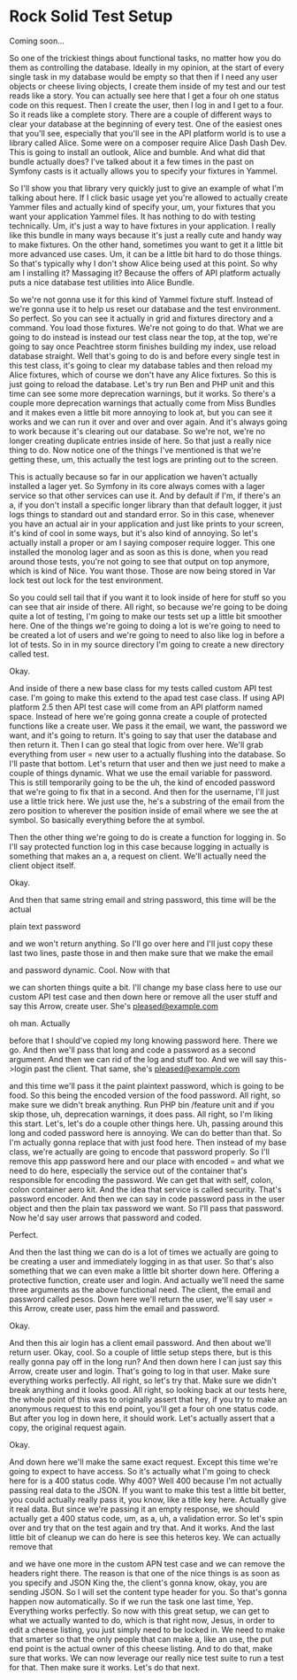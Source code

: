 # Rock Solid Test Setup

Coming soon...

So one of the trickiest things about functional tasks, no matter how you do them as
controlling the database. Ideally in my opinion, at the start of every single task in
my database would be empty so that then if I need any user objects or cheese living
objects, I create them inside of my test and our test reads like a story. You can
actually see here that I get a four oh one status code on this request. Then I create
the user, then I log in and I get to a four. So it reads like a complete story. There
are a couple of different ways to clear your database at the beginning of every test.
One of the easiest ones that you'll see, especially that you'll see in the API
platform world is to use a library called Alice. Some were on a composer require
Alice Dash Dash Dev. This is going to install an outlook, Alice and bumble. And what
did that bundle actually does? I've talked about it a few times in the past on
Symfony casts is it actually allows you to specify your fixtures in Yammel.

So I'll show you that library very quickly just to give an example of what I'm
talking about here. If I click basic usage yet you're allowed to actually create
Yammer files and actually kind of specify your, um, your fixtures that you want your
application Yammel files. It has nothing to do with testing technically. Um, it's
just a way to have fixtures in your application. I really like this bundle in many
ways because it's just a really cute and handy way to make fixtures. On the other
hand, sometimes you want to get it a little bit more advanced use cases. Um, it can
be a little bit hard to do those things. So that's typically why I don't show Alice
being used at this point. So why am I installing it? Massaging it? Because the offers
of API platform actually puts a nice database test utilities into Alice Bundle.

So we're not gonna use it for this kind of Yammel fixture stuff. Instead of we're
gonna use it to help us reset our database and the test environment. So perfect. So
you can see it actually in grid and fixtures directory and a command. You load those
fixtures. We're not going to do that. What we are going to do instead is instead our
test class near the top, at the top, we're going to say once Peachtree storm finishes
building my index, use reload database straight. Well that's going to do is and
before every single test in this test class, it's going to clear my database tables
and then reload my Alice fixtures, which of course we don't have any Alice fixtures.
So this is just going to reload the database. Let's try run Ben and PHP unit and this
time can see some more deprecation warnings, but it works. So there's a couple more
deprecation warnings that actually come from Miss Bundles and it makes even a little
bit more annoying to look at, but you can see it works and we can run it over and
over and over again. And it's always going to work because it's clearing out our
database. So we're not, we're no longer creating duplicate entries inside of here. So
that just a really nice thing to do. Now notice one of the things I've mentioned is
that we're getting these, um, this actually the test logs are printing out to the
screen.

This is actually because so far in our application we haven't actually installed a
lager yet. So Symfony in its core always comes with a lager service so that other
services can use it. And by default if I'm, if there's an a, if you don't install a
specific longer library than that default logger, it just logs things to standard out
and standard error. So in this case, whenever you have an actual air in your
application and just like prints to your screen, it's kind of cool in some ways, but
it's also kind of annoying. So let's actually install a proper or am I saying
composer require logger. This one installed the monolog lager and as soon as this is
done, when you read around those tests, you're not going to see that output on top
anymore, which is kind of Nice. You want those. Those are now being stored in Var
lock test out lock for the test environment.

So you could sell tail that if you want it to look inside of here for stuff so you
can see that air inside of there. All right, so because we're going to be doing quite
a lot of testing, I'm going to make our tests set up a little bit smoother here. One
of the things we're going to doing a lot is we're going to need to be created a lot
of users and we're going to need to also like log in before a lot of tests. So in in
my source directory I'm going to create a new directory called test.

Okay.

And inside of there a new base class for my tests called custom API test case. I'm
going to make this extend to the apad test case class. If using API platform 2.5 then
API test case will come from an API platform named space. Instead of here we're going
gonna create a couple of protected functions like a create user. We pass it the
email, we want, the password we want, and it's going to return. It's going to say
that user the database and then return it. Then I can go steal that logic from over
here. We'll grab everything from user = new user to a actually flushing into the
database. So I'll paste that bottom. Let's return that user and then we just need to
make a couple of things dynamic. What we use the email variable for password. This is
still temporarily going to be the uh, the kind of encoded password that we're going
to fix that in a second. And then for the username, I'll just use a little trick
here. We just use the, he's a substring of the email from the zero position to
wherever the position inside of email where we see the at symbol. So basically
everything before the at symbol.

Then the other thing we're going to do is create a function for logging in. So I'll
say protected function log in this case because logging in actually is something that
makes an a, a request on client. We'll actually need the client object itself.

Okay.

And then that same string email and string password, this time will be the actual

plain text password

and we won't return anything. So I'll go over here and I'll just copy these last two
lines, paste those in and then make sure that we make the email

and password dynamic. Cool. Now with that

we can shorten things quite a bit. I'll change my base class here to use our custom
API test case and then down here or remove all the user stuff and say this Arrow,
create user. She's pleased@example.com

oh man. Actually

before that I should've copied my long knowing password here. There we go. And then
we'll pass that long and code a password as a second argument. And then we can rid of
the log and stuff too. And we will say this->login past the client. That same, she's
pleased@example.com

and this time we'll pass it the paint plaintext password, which is going to be food.
So this being the encoded version of the food password. All right, so make sure we
didn't break anything. Run PHP bin /feature unit and if you skip those, uh,
deprecation warnings, it does pass. All right, so I'm liking this start. Let's, let's
do a couple other things here. Uh, passing around this long and coded password here
is annoying. We can do better than that. So I'm actually gonna replace that with just
food here. Then instead of my base class, we're actually are going to encode that
password properly. So I'll remove this app password here and our place with encoded =
and what we need to do here, especially the service out of the container that's
responsible for encoding the password. We can get that with self, colon, colon
container aero kit. And the idea that service is called security. That's password
encoder. And then we can say in code password pass in the user object and then the
plain tax password we want. So I'll pass that password. Now he'd say user arrows that
password and coded.

Perfect.

And then the last thing we can do is a lot of times we actually are going to be
creating a user and immediately logging in as that user. So that's also something
that we can even make a little bit shorter down here. Offering a protective function,
create user and login. And actually we'll need the same three arguments as the above
functional need. The client, the email and password called pesos. Down here we'll
return the user, we'll say user = this Arrow, create user, pass him the email and
password.

Okay.

And then this air login has a client email password. And then about we'll return
user. Okay, cool. So a couple of little setup steps there, but is this really gonna
pay off in the long run? And then down here I can just say this Arrow, create user
and login. That's going to log in that user. Make sure everything works perfectly.
All right, so let's try that. Make sure we didn't break anything and it looks good.
All right, so looking back at our tests here, the whole point of this was to
originally assert that hey, if you try to make an anonymous request to this end
point, you'll get a four oh one status code. But after you log in down here, it
should work. Let's actually assert that a copy, the original request again.

Okay.

And down here we'll make the same exact request. Except this time we're going to
expect to have access. So it's actually what I'm going to check here for is a 400
status code. Why 400? Well 400 because I'm not actually passing real data to the
JSON. If you want to make this test a little bit better, you could actually really
pass it, you know, like a title key here. Actually give it real data. But since we're
passing it an empty response, we should actually get a 400 status code, um, as a, uh,
a validation error. So let's spin over and try that on the test again and try that.
And it works. And the last little bit of cleanup we can do here is see this heteros
key. We can actually remove that

and we have one more in the custom APN test case and we can remove the headers right
there. The reason is that one of the nice things is as soon as you specify and JSON
King the, the client's gonna know, okay, you are sending JSON. So I will set the
content type header for you. So that's gonna happen now automatically. So if we run
the task one last time, Yep. Everything works perfectly. So now with this great
setup, we can get to what we actually wanted to do, which is that right now, Jesus,
in order to edit a cheese listing, you just simply need to be locked in. We need to
make that smarter so that the only people that can make a, like an use, the put end
point is the actual owner of this cheese listing. And to do that, make sure that
works. We can now leverage our really nice test suite to run a test for that. Then
make sure it works. Let's do that next.